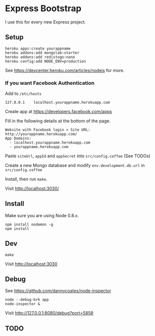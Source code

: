 # Express Bootstrap

I use this for every new Express project.

## Setup

    heroku apps:create yourappname
    heroku addons:add mongolab:starter
    heroku addons:add redistogo:nano
    heroku config:add NODE_ENV=production

See https://devcenter.heroku.com/articles/nodejs for more.

### If you want Facebook Authentication

Add to `/etc/hosts`

    127.0.0.1    localhost.yourappname.herokuapp.com

Create app at <https://developers.facebook.com/apps>

Fill in the following details at the bottom of the page.

    Website with Facebook login > Site URL: http://yourappname.herokuapp.com/
    App Domains:
      - localhost.yourappname.herokuapp.com
      - yourappname.herokuapp.com

Paste `siteUrl`, `appId` and `appSecret` into `src/config.coffee` (See TODOs)

Create a new Mongo database and modify `env.development.db.url` in `src/config.coffee`

Install, then run `make`.

Visit <http://localhost:3030/>

## Install

Make sure you are using Node 0.8.x.

    npm install nodemon -g
    npm install

## Dev

    make
    
Visit <http://localhost:3030>

## Debug

See <https://github.com/dannycoates/node-inspector>

    node --debug-brk app
    node-inspector &
    
 Visit <http://127.0.0.1:8080/debug?port=5858>
 
## TODO
